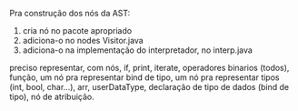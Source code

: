 Pra construção dos nós da AST:
1. cria nó no pacote apropriado
2. adiciona-o no nodes Visitor.java
3. adiciona-o na implementação do interpretador, no interp.java


preciso representar, com nós, if, print, iterate, operadores binarios (todos), função, um nó pra representar bind de tipo, um nó pra representar
tipos (int, bool, char...), arr, userDataType, declaração de tipo de dados (bind de tipo), nó de atribuição.